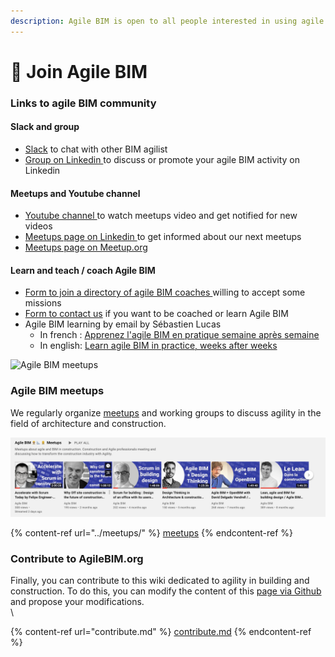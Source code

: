 ```yaml
---
description: Agile BIM is open to all people interested in using agile in construction
---
```


# 🙌 Join Agile BIM

### Links to agile BIM community &#x20;

#### Slack and group

* [Slack](https://communityinviter.com/apps/agile-bim/agile-bim)  to chat with other BIM agilist
* [Group on Linkedin ](https://www.linkedin.com/groups/8584849/)to discuss or promote your agile BIM activity on Linkedin

#### Meetups and Youtube channel

* [Youtube channel ](https://www.youtube.com/channel/UCTjcoh157n3hxKCxpEvfqeQ?sub\_confirmation=1) to watch meetups video and get notified for new videos
* [Meetups page on Linkedin ](https://www.linkedin.com/showcase/agile-bim/) to get informed about our next meetups
* [Meetups page on Meetup.org](https://www.meetup.com/fr-FR/collaborative-architecture)&#x20;

#### Learn and teach / coach Agile BIM

* [Form to join a directory of agile BIM coaches ](https://airtable.com/shrbhMGRK4zRIAQ7Y)willing to accept some missions
* [Form to contact us](https://form.typeform.com/to/Trup49u9) if you want to be coached or learn Agile BIM
* Agile BIM learning by email by Sébastien Lucas
  * In french : [Apprenez l'agile BIM en pratique semaine après semaine](https://form.typeform.com/to/DeVTmH77)
  * In english: [Learn agile BIM in practice, weeks after weeks  ](https://form.typeform.com/to/sUaTNnDw)



![Agile BIM meetups](../.gitbook/assets/agile-bim-meetup.jpg)

### &#x20;Agile BIM meetups

We regularly organize [meetups](../meetups/) and working groups to discuss agility in the field of architecture and construction.&#x20;

![Watch our agile BIM meetups on Youtube](../.gitbook/assets/agile-bim-meetups.png)

{% content-ref url="../meetups/" %}
[meetups](../meetups/)
{% endcontent-ref %}



### Contribute to AgileBIM.org

Finally, you can contribute to this wiki dedicated to agility in building and construction. To do this, you can modify the content of this [page via Github](https://github.com/sinsunsan/agile-bim-aec) and propose your modifications.\
\


{% content-ref url="contribute.md" %}
[contribute.md](contribute.md)
{% endcontent-ref %}



